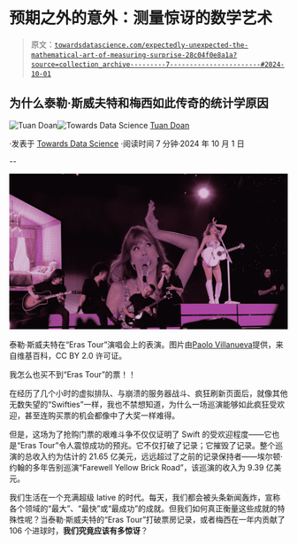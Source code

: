 # 预期之外的意外：测量惊讶的数学艺术

> 原文：[`towardsdatascience.com/expectedly-unexpected-the-mathematical-art-of-measuring-surprise-28c04f0e8a1a?source=collection_archive---------7-----------------------#2024-10-01`](https://towardsdatascience.com/expectedly-unexpected-the-mathematical-art-of-measuring-surprise-28c04f0e8a1a?source=collection_archive---------7-----------------------#2024-10-01)

## 为什么泰勒·斯威夫特和梅西如此传奇的统计学原因

[](https://tuannguyen-doan.medium.com/?source=post_page---byline--28c04f0e8a1a--------------------------------)![Tuan Doan](https://tuannguyen-doan.medium.com/?source=post_page---byline--28c04f0e8a1a--------------------------------)[](https://towardsdatascience.com/?source=post_page---byline--28c04f0e8a1a--------------------------------)![Towards Data Science](https://towardsdatascience.com/?source=post_page---byline--28c04f0e8a1a--------------------------------) [Tuan Doan](https://tuannguyen-doan.medium.com/?source=post_page---byline--28c04f0e8a1a--------------------------------)

·发表于 [Towards Data Science](https://towardsdatascience.com/?source=post_page---byline--28c04f0e8a1a--------------------------------) ·阅读时间 7 分钟·2024 年 10 月 1 日

--

![](img/6b2dc49a9270c23c48dfe6fbb2308c3e.png)

泰勒·斯威夫特在“Eras Tour”演唱会上的表演。图片由[Paolo Villanueva](https://www.flickr.com/people/9309089@N05)提供，来自维基百科，CC BY 2.0 许可证。

我怎么也买不到“Eras Tour”的票！！

在经历了几个小时的虚拟排队、与崩溃的服务器战斗、疯狂刷新页面后，就像其他无数失望的“Swifties”一样，我也不禁想知道，为什么一场巡演能够如此疯狂受欢迎，甚至连购买票的机会都像中了大奖一样难得。

但是，这场为了抢购门票的艰难斗争不仅仅证明了 Swift 的受欢迎程度——它也是“Eras Tour”令人震惊成功的预兆。它不仅打破了记录；它摧毁了记录。整个巡演的总收入约为估计的 21.65 亿美元，远远超过了之前的记录保持者——埃尔顿·约翰的多年告别巡演“Farewell Yellow Brick Road”，该巡演的收入为 9.39 亿美元。

我们生活在一个充满超级 lative 的时代。每天，我们都会被头条新闻轰炸，宣称各个领域的“最大”、“最快”或“最成功”的成就。但我们如何真正衡量这些成就的特殊性呢？当泰勒·斯威夫特的“Eras Tour”打破票房记录，或者梅西在一年内贡献了 106 个进球时，**我们究竟应该有多惊讶**？
